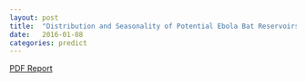 ```yaml
---
layout: post
title:  "Distribution and Seasonality of Potential Ebola Bat Reservoirs"
date:   2016-01-08
categories: predict
---
```


[PDF Report]({{site.baseurl}}/predict/reports/2016-01-08-ebola-bat-reservoir-distribution.pdf)
